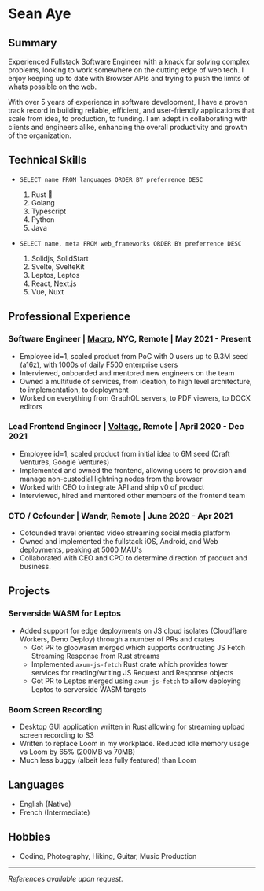 # Sean Aye

## Summary

Experienced Fullstack Software Engineer with a knack for solving complex problems, looking to work somewhere on the cutting edge of web tech. 
I enjoy keeping up to date with Browser APIs and trying to push the limits of whats possible on the web.

With over 5 years of experience in software development, I have a proven track record in building reliable, efficient, and user-friendly applications that scale from idea, to production, to funding.
I am adept in collaborating with clients and engineers alike, enhancing the overall productivity and growth of the organization.

## Technical Skills

* ```SELECT name FROM languages ORDER BY preferrence DESC```
  1. Rust 🦀
  1. Golang  
  1. Typescript
  1. Python
  1. Java

* ```SELECT name, meta FROM web_frameworks ORDER BY preferrence DESC```
  1. Solidjs, SolidStart
  1. Svelte, SvelteKit
  1. Leptos, Leptos
  1. React, Next.js
  1. Vue, Nuxt

## Professional Experience


### Software Engineer | [Macro](https://macro.com), NYC, Remote | May 2021 - Present

* Employee id=1, scaled product from PoC with 0 users up to 9.3M seed (a16z), with 1000s of daily F500 enterprise users
* Interviewed, onboarded and mentored new engineers on the team
* Owned a multitude of services, from ideation, to high level architecture, to implementation, to deployment
* Worked on everything from GraphQL servers, to PDF viewers, to DOCX editors

### Lead Frontend Engineer | [Voltage](https://voltage.cloud), Remote | April 2020 - Dec 2021

* Employee id=1, scaled product from initial idea to 6M seed (Craft Ventures, Google Ventures)
* Implemented and owned the frontend, allowing users to provision and manage non-custodial lightning nodes from the browser
* Worked with CEO to integrate API and ship v0 of product
* Interviewed, hired and mentored other members of the frontend team

### CTO / Cofounder | Wandr, Remote | June 2020 - Apr 2021

* Cofounded travel oriented video streaming social media platform
* Owned and implemented the fullstack iOS, Android, and Web deployments, peaking at 5000 MAU's
* Collaborated with CEO and CPO to determine direction of product and business.

## Projects

### Serverside WASM for Leptos

* Added support for edge deployments on JS cloud isolates (Cloudflare Workers, Deno Deploy) through a number of PRs and crates
    * Got PR to gloowasm merged which supports contructing JS Fetch Streaming Response from Rust streams
    * Implemented `axum-js-fetch` Rust crate which provides tower services for reading/writing JS Request and Response objects
    * Got PR to Leptos merged using `axum-js-fetch` to allow deploying Leptos to serverside WASM targets

### Boom Screen Recording

* Desktop GUI application written in Rust allowing for streaming upload screen recording to S3
* Written to replace Loom in my workplace. Reduced idle memory usage vs Loom by 65% (200MB vs 70MB)
* Much less buggy (albeit less fully featured) than Loom

## Languages

* English (Native)
* French (Intermediate)

## Hobbies

* Coding, Photography, Hiking, Guitar, Music Production

---
*References available upon request.*
